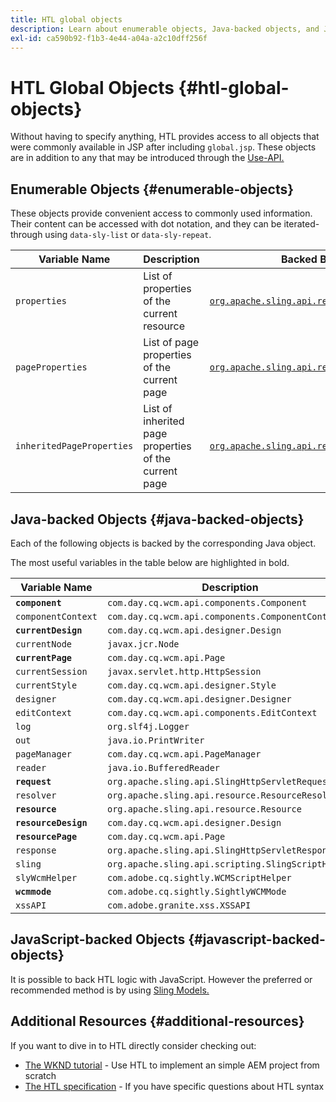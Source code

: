 ```yaml
---
title: HTL global objects
description: Learn about enumerable objects, Java-backed objects, and JavaScript-backed objects in HTL.
exl-id: ca590b92-f1b3-4e44-a04a-a2c10dff256f
---
```


# HTL Global Objects {#htl-global-objects}

Without having to specify anything, HTL provides access to all objects that were commonly available in JSP after including `global.jsp`. These objects are in addition to any that may be introduced through the [Use-API.](use-api.md)

## Enumerable Objects {#enumerable-objects}

These objects provide convenient access to commonly used information. Their content can be accessed with dot notation, and they can be iterated-through using `data-sly-list` or `data-sly-repeat`.

|Variable Name|Description| Backed By |
|--- |--- |--- |
|`properties`|List of properties of the current resource | [`org.apache.sling.api.resource.ValueMap`](https://helpx.adobe.com/experience-manager/6-5/sites/developing/using/reference-materials/javadoc/org/apache/sling/api/resource/ValueMap.html)|
|`pageProperties`|List of page properties of the current page | [`org.apache.sling.api.resource.ValueMap`](https://helpx.adobe.com/experience-manager/6-5/sites/developing/using/reference-materials/javadoc/org/apache/sling/api/resource/ValueMap.html)|
|`inheritedPageProperties`|List of inherited page properties of the current page | [`org.apache.sling.api.resource.ValueMap`](https://helpx.adobe.com/experience-manager/6-5/sites/developing/using/reference-materials/javadoc/org/apache/sling/api/resource/ValueMap.html)|

## Java-backed Objects {#java-backed-objects}

Each of the following objects is backed by the corresponding Java object.

The most useful variables in the table below are highlighted in bold.

| Variable Name |Description |
|---|---|
| **`component`** | `com.day.cq.wcm.api.components.Component` |
| `componentContext` | `com.day.cq.wcm.api.components.ComponentContext` |
| **`currentDesign`** | `com.day.cq.wcm.api.designer.Design` |
| `currentNode` | `javax.jcr.Node` |
| **`currentPage`** | `com.day.cq.wcm.api.Page` |
| `currentSession` | `javax.servlet.http.HttpSession` |
| `currentStyle` | `com.day.cq.wcm.api.designer.Style` |
| `designer` | `com.day.cq.wcm.api.designer.Designer` |
| `editContext` | `com.day.cq.wcm.api.components.EditContext` |
| `log` | `org.slf4j.Logger` |
| `out` | `java.io.PrintWriter` |
| `pageManager` | `com.day.cq.wcm.api.PageManager` |
| `reader` | `java.io.BufferedReader` |
| **`request`** | `org.apache.sling.api.SlingHttpServletRequest` |
| `resolver` | `org.apache.sling.api.resource.ResourceResolver` |
| **`resource`** | `org.apache.sling.api.resource.Resource` |
| **`resourceDesign`** | `com.day.cq.wcm.api.designer.Design` |
| **`resourcePage`** | `com.day.cq.wcm.api.Page` |
| `response` | `org.apache.sling.api.SlingHttpServletResponse` |
| `sling` | `org.apache.sling.api.scripting.SlingScriptHelper` |
| `slyWcmHelper` | `com.adobe.cq.sightly.WCMScriptHelper` |
| **`wcmmode`** | `com.adobe.cq.sightly.SightlyWCMMode` |
| `xssAPI` | `com.adobe.granite.xss.XSSAPI` |

## JavaScript-backed Objects {#javascript-backed-objects}

It is possible to back HTL logic with JavaScript. However the preferred or recommended method is by using [Sling Models.](https://sling.apache.org/documentation/bundles/models.html)

## Additional Resources {#additional-resources}

If you want to dive in to HTL directly consider checking out:

* [The WKND tutorial](https://experienceleague.adobe.com/docs/experience-manager-learn/getting-started-wknd-tutorial-develop/overview.html) - Use HTL to implement an simple AEM project from scratch
* [The HTL specification](htl-specification.md) - If you have specific questions about HTL syntax
